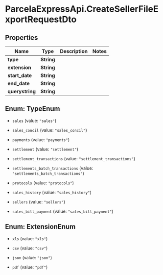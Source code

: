 # ParcelaExpressApi.CreateSellerFileExportRequestDto

## Properties

Name | Type | Description | Notes
------------ | ------------- | ------------- | -------------
**type** | **String** |  | 
**extension** | **String** |  | 
**start_date** | **String** |  | 
**end_date** | **String** |  | 
**querystring** | **String** |  | 



## Enum: TypeEnum


* `sales` (value: `"sales"`)

* `sales_concil` (value: `"sales_concil"`)

* `payments` (value: `"payments"`)

* `settlement` (value: `"settlement"`)

* `settlement_transactions` (value: `"settlement_transactions"`)

* `settlements_batch_transactions` (value: `"settlements_batch_transactions"`)

* `protocols` (value: `"protocols"`)

* `sales_history` (value: `"sales_history"`)

* `sellers` (value: `"sellers"`)

* `sales_bill_payment` (value: `"sales_bill_payment"`)





## Enum: ExtensionEnum


* `xls` (value: `"xls"`)

* `csv` (value: `"csv"`)

* `json` (value: `"json"`)

* `pdf` (value: `"pdf"`)




